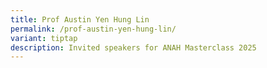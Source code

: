 ```yaml
---
title: Prof Austin Yen Hung Lin
permalink: /prof-austin-yen-hung-lin/
variant: tiptap
description: Invited speakers for ANAH Masterclass 2025
---
```

